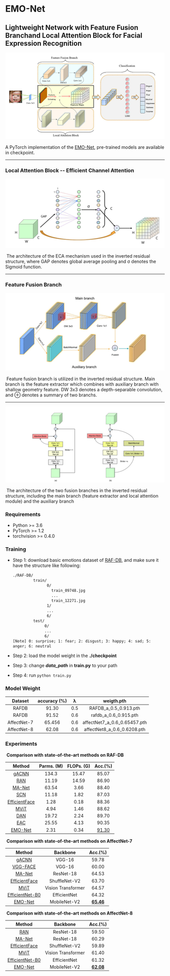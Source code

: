 # EMO-Net

## **Lightweight Network with Feature Fusion Branchand Local Attention Block for Facial Expression Recognition**

![overall](./static/overall.jpg)

A PyTorch implementation of the [EMO-Net](), pre-trained models are available in checkpoint.

___

### **Local Attention Block -- Efficient Channel Attention**

![ECA](./static/ECA.jpg)

​			 The architecture of the ECA mechanism used in the inverted residual structure, where GAP denotes global average pooling and σ denotes the Sigmoid function.

___

### **Feature Fusion Branch**

![fusion_branch](./static/fusion_branch.jpg)

​				Feature fusion branch is utilized in the inverted residual structure. Main branch is the feature extractor which combines with auxiliary branch with shallow geometry feature. DW 3x3 denotes a depth-separable convolution, and ⊕ denotes a summary of two branchs.

****

![fusion](./static/fusion.jpg)

​					The architecture of the two fusion branches in the inverted residual structure, including the main branch (feature extractor and local attention module) and the auxiliary branch

### **Requirements**

- Python >= 3.6
- PyTorch >= 1.2
- torchvision >= 0.4.0

### **Training**

- Step 1: download basic emotions dataset of [RAF-DB](http://www.whdeng.cn/raf/model1.html), and make sure it have the structure like following:

  ```
  ./RAF-DB/
           train/
                 0/
                   train_09748.jpg
                   ...
                   train_12271.jpg
                 1/
                 ...
                 6/
           test/
                0/
                ...
                6/
  [Note] 0: surprise; 1: fear; 2: disgust; 3: happy; 4: sad; 5: anger; 6: neutral
  ```

- Step 2: load the model weight in the **./checkpoint**
- Step 3: change ***data_path*** in **train.py** to your path
- Step 4: run `python train.py `

### **Model Weight**

|   Dataset   | accuracy (%) |  λ   |          weigth.pth          |
| :---------: | :----------: | :--: | :--------------------------: |
|    RAFDB    |    91.30     | 0.5  |    RAFDB_a_0.5_0.913.pth     |
|    RAFDB    |    91.52     | 0.6  |    rafdb_a_0.6_0.915.pth     |
| AffectNet-7 |    65.456    | 0.6  | affectNet7_a_0.6_0.65457.pth |
| AffectNet-8 |    62.08     | 0.6  | affectNet8_a_0.6_0.6208.pth  |

### **Experiments**

​								 **Comparison with state-of-the-art methods on RAF-DB**

|                            Method                            | Parms. (M) | FLOPs. (G) |        Acc.(%)        |
| :----------------------------------------------------------: | :--------: | :--------: | :-------------------: |
|                          [gACNN]()                           |   134.3    |   15.47    |         85.07         |
| [RAN](https://github.com/kaiwang960112/Challenge-condition-FER-dataset) |   11.19    |   14.59    |         86.90         |
|       [MA-Net](https://github.com/zengqunzhao/MA-Net)        |   63.54    |    3.66    |         88.40         |
|  [SCN](https://github.com/kaiwang960112/Self-Cure-Network)   |   11.18    |    1.82    |         87.03         |
| [EfficientFace](https://github.com/zengqunzhao/EfficientFace) |    1.28    |    0.18    |         88.36         |
|          [MViT](https://github.com/muse1998/mmnet)           |    4.94    |    1.46    |         88.62         |
|             [DAN](https://github.com/yaoing/DAN)             |   19.72    |    2.24    |         89.70         |
| [EAC](https://github.com/zyh-uaiaaaa/Erasing-Attention-Consistency) |   25.55    |    4.13    |         90.35         |
|                         [EMO-Net]()                          |    2.31    |    0.34    | [91.30](./checkpoint) |

​										**Comparison with state-of-the-art methods on AffectNet-7**

|                            Method                            |      Backbone      |          Acc.(%)          |
| :----------------------------------------------------------: | :----------------: | :-----------------------: |
|                          [gACNN]()                           |       VGG-16       |           59.78           |
|                         [VGG-FACE]()                         |       VGG-16       |           60.00           |
|       [MA-Net](https://github.com/zengqunzhao/MA-Net)        |     ResNet-18      |           64.53           |
| [EfficientFace](https://github.com/zengqunzhao/EfficientFace) |   ShuffleNet-V2    |           63.70           |
|          [MViT](https://github.com/muse1998/mmnet)           | Vision Transformer |           64.57           |
| [EfficientNet-B0](https://github.com/tensorflow/tpu/tree/master/models/official/efficientnet) |    EfficientNet    |           64.32           |
|                         [EMO-Net]()                          |    MobileNet-V2    | **[65.46](./checkpoint)** |

​								**Comparison with state-of-the-art methods on AffectNet-8**

|                            Method                            |      Backbone      |          Acc.(%)          |
| :----------------------------------------------------------: | :----------------: | :-----------------------: |
|                           [RAN]()                            |     ResNet-18      |           59.50           |
|       [MA-Net](https://github.com/zengqunzhao/MA-Net)        |     ResNet-18      |           60.29           |
| [EfficientFace](https://github.com/zengqunzhao/EfficientFace) |   ShuffleNet-V2    |           59.89           |
|          [MViT](https://github.com/muse1998/mmnet)           | Vision Transformer |           61.40           |
| [EfficientNet-B0](https://github.com/tensorflow/tpu/tree/master/models/official/efficientnet) |    EfficientNet    |           61.32           |
|                         [EMO-Net]()                          |    MobileNet-V2    | **[62.08](./checkpoint)** |

